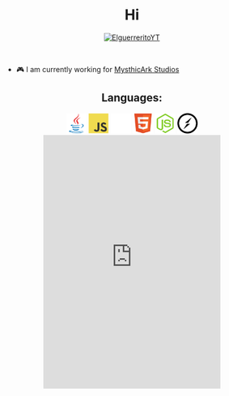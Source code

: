 <h1 align="center">Hi</h1>

<p align="center">
<a href="https://twitter.com/ElguerreritoYT" target="blank"><img src="https://img.shields.io/twitter/follow/ElguerreritoYT?color=blue&logo=twitter&logoColor=white&style=plastic" alt="ElguerreritoYT" /></a>
</p>

 <br>

- 🎮 I am currently working for [MysthicArk Studios](https://twitter.com/mysthicark)

<h2 align="center">Languages:</h3>
<p align="center">
<img src="https://github.com/devicons/devicon/blob/master/icons/java/java-original.svg" alt="java" width="40" height="40"/>
<img src="https://github.com/devicons/devicon/blob/master/icons/javascript/javascript-original.svg" alt="javascript" width="40" height="40"/>
<img src="https://github.com/devicons/devicon/blob/master/icons/discordjs/discordjs-plain.svg" alt="discordjs" width="40" height="40"/>
<img src="https://github.com/devicons/devicon/blob/master/icons/html5/html5-original.svg" alt="html5" width="40" height="40"/>
<img src="https://github.com/devicons/devicon/blob/master/icons/nodejs/nodejs-original.svg" alt="nodejs" width="40" height="40"/>
<img src="https://github.com/devicons/devicon/blob/master/icons/socketio/socketio-original.svg" alt="socketio" width="40" height="40"/>

 <iframe src="https://discord.com/widget?id=955118101941338182&theme=dark" width="350" height="500" allowtransparency="true" frameborder="0" sandbox="allow-popups allow-popups-to-escape-sandbox allow-same-origin allow-scripts"></iframe>

